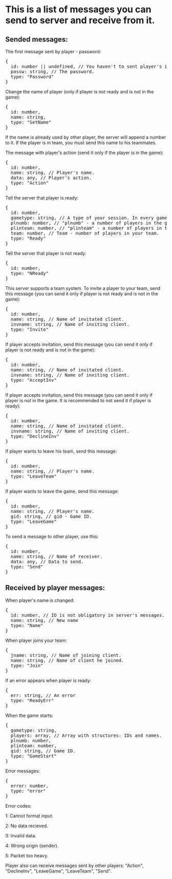 # This is a list of messages you can send to server and receive from it.
## Sended messages:
The first message sent by player - password:
<pre>
{
  id: number || undefined, // You haven't to sent player's id in the message with password.
  passw: string, // The password.
  type: "Password"
}
</pre>
Change the name of player (only if player is not ready and is not in the game):
<pre>
{
  id: number,
  name: string,
  type: "SetName"
}
</pre>
If the name is already used by other player, the server will append a number to it. If the player is in team, you must send this name to his teammates.

The message with player's action (send it only if the player is in the game):
<pre>
{
  id: number,
  name: string, // Player's name.
  data: any, // Player's action.
  type: "Action"
}
</pre>

Tell the server that player is ready:
<pre>
{
  id: number,
  gametype: string, // A type of your session. In every game you can use multiple types of sessions. Player will play with other players having the same type of the game.
  plnumb: number, // "plnumb" - a number of players in the game.
  plinteam: number, // "plinteam" - a number of players in team.
  team: number, // Team - number of players in your team.
  type: "Ready"
}
</pre>

Tell the server that player is not ready:
<pre>
{
  id: number,
  type: "NReady"
}
</pre>

This server supports a team system. To invite a player to your team, send this message (you can send it only if player is not ready and is not in the game):
<pre>
{
  id: number,
  name: string, // Name of invitated client.
  invname: string, // Name of inviting client.
  type: "Invite"
}
</pre>

If player accepts invitation, send this message (you can send it only if player is not ready and is not in the game):
<pre>
{
  id: number,
  name: string, // Name of invitated client.
  invname: string, // Name of inviting client.
  type: "AcceptInv"
}
</pre>

If player accepts invitation, send this message (you can send it only if player is not in the game. It is recommended to not send it if player is ready):
<pre>
{
  id: number,
  name: string, // Name of invitated client.
  invname: string, // Name of inviting client.
  type: "DeclineInv"
}
</pre>

If player wants to leave his team, send this message:
<pre>
{
  id: number,
  name: string, // Player's name.
  type: "LeaveTeam"
}
</pre>

If player wants to leave the game, send this message:
<pre>
{
  id: number,
  name: string, // Player's name.
  gid: string, // gid - Game ID.
  type: "LeaveGame"
}
</pre>

To send a message to other player, use this:
<pre>
{
  id: number,
  name: string, // Name of receiver.
  data: any, // Data to send.
  type: "Send"
}
</pre>
## Received by player messages:
When player's name is changed:
<pre>
{
  id: number, // ID is not obligatory in server's messages.
  name: string, // New name
  type: "Name"
}
</pre>
When player joins your team:
<pre>
{
  jname: string, // Name of joining client.
  name: string, // Name of client he joined.
  type: "Join"
}
</pre>
If an error appears when player is ready:
<pre>
{
  err: string, // An error
  type: "ReadyErr"
}
</pre>

When the game starts:
<pre>
{
  gametype: string,
  players: array, // Array with structures: IDs and names.
  plnumb: number,
  plinteam: number,
  gid: string, // Game ID.
  type: "GameStart"
}
</pre>
Error messages:
<pre>
{
  error: number,
  type: "error"
}
</pre>
Error codes:

1: Cannot format input.

2: No data recieved.

3: Invalid data.

4: Wrong origin (sender).

5: Packet too heavy.


Player also can receive messages sent by other players: "Action", "DeclineInv", "LeaveGame", "LeaveTeam", "Send".
